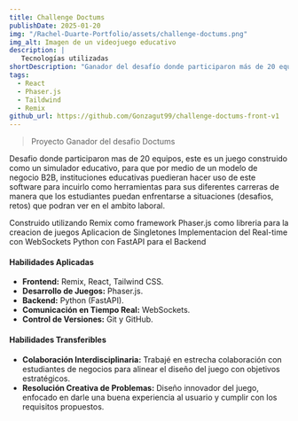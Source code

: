 ```yaml
---
title: Challenge Doctums
publishDate: 2025-01-20
img: "/Rachel-Duarte-Portfolio/assets/challenge-doctums.png"
img_alt: Imagen de un videojuego educativo
description: |
   Tecnologías utilizadas
shortDescription: "Ganador del desafío donde participaron más de 20 equipos. Este es un juego construido como un simulador educativo para instituciones educativas"
tags:
  - React
  - Phaser.js
  - Taildwind
  - Remix
github_url: https://github.com/Gonzagut99/challenge-doctums-front-v1
---
```


> Proyecto Ganador del desafio Doctums

 Desafio donde participaron mas de 20 equipos, este es un juego construido como un simulador educativo, para que por medio de un modelo de negocio B2B, instituciones educativas puedieran hacer uso de este software para incuirlo como herramientas para sus diferentes carreras de manera que los estudiantes puedan enfrentarse a situaciones (desafios, retos) que podran ver en el ambito laboral.

Construido utilizando Remix como framework
Phaser.js como libreria para la creacion de juegos
Aplicacion de Singletones
Implementacion del Real-time con WebSockets
Python con FastAPI para el Backend


#### Habilidades Aplicadas

- **Frontend:** Remix, React, Tailwind CSS.  
- **Desarrollo de Juegos:** Phaser.js.  
- **Backend:** Python (FastAPI).  
- **Comunicación en Tiempo Real:** WebSockets.  
- **Control de Versiones:** Git y GitHub.  

#### Habilidades Transferibles  

- **Colaboración Interdisciplinaria:** Trabajé en estrecha colaboración con estudiantes de negocios para alinear el diseño del juego con objetivos estratégicos.  
- **Resolución Creativa de Problemas:** Diseño innovador del juego, enfocado en darle una buena experiencia al usuario y cumplir con los requisitos propuestos.  

